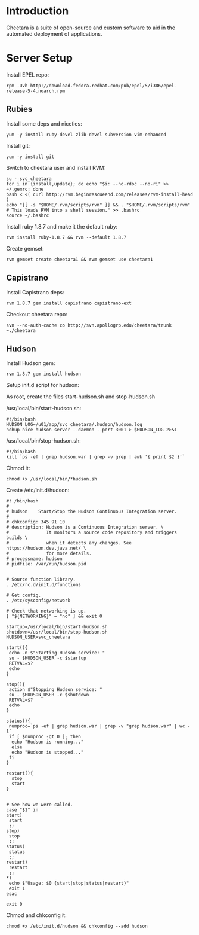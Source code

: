# Introduction #

Cheetara is a suite of open-source and custom software to aid in the automated deployment of applications.

# Server Setup #

Install EPEL repo:

`rpm -Uvh http://download.fedora.redhat.com/pub/epel/5/i386/epel-release-5-4.noarch.rpm`

## Rubies ##

Install some deps and niceties:

`yum -y install ruby-devel zlib-devel subversion vim-enhanced`


Install git:

`yum -y install git`


Switch to cheetara user and install RVM:

```
su - svc_cheetara
for i in {install,update}; do echo "$i: --no-rdoc --no-ri" >> ~/.gemrc; done
bash < <( curl http://rvm.beginrescueend.com/releases/rvm-install-head )
echo "[[ -s "$HOME/.rvm/scripts/rvm" ]] && . "$HOME/.rvm/scripts/rvm"  # This loads RVM into a shell session." >> .bashrc
source ~/.bashrc
```

Install ruby 1.8.7 and make it the default ruby:

`rvm install ruby-1.8.7 && rvm --default 1.8.7`

Create gemset:

`rvm gemset create cheetara1 && rvm gemset use cheetara1`

## Capistrano ##

Install Capistrano deps:

`rvm 1.8.7 gem install capistrano capistrano-ext`

Checkout cheetara repo:

`svn --no-auth-cache co http://svn.apollogrp.edu/cheetara/trunk ~./cheetara`


## Hudson ##

Install Hudson gem:

`rvm 1.8.7 gem install hudson`

Setup init.d script for hudson:

As root, create the files start-hudson.sh and stop-hudson.sh

/usr/local/bin/start-hudson.sh:
```
#!/bin/bash
HUDSON_LOG=/u01/app/svc_cheetara/.hudson/hudson.log
nohup nice hudson server --daemon --port 3001 > $HUDSON_LOG 2>&1
```

/usr/local/bin/stop-hudson.sh:
```
#!/bin/bash
kill `ps -ef | grep hudson.war | grep -v grep | awk '{ print $2 }'`
```

Chmod it:

`chmod +x /usr/local/bin/*hudson.sh`


Create /etc/init.d/hudson:

```
#! /bin/bash
#
# hudson	Start/Stop the Hudson Continuous Integration server.
#
# chkconfig: 345 91 10
# description: Hudson is a Continuous Integration server. \
#              It monitors a source code repository and triggers builds \
#              when it detects any changes. See https://hudson.dev.java.net/ \
#              for more details.
# processname: hudson
# pidfile: /var/run/hudson.pid


# Source function library.
. /etc/rc.d/init.d/functions

# Get config.
. /etc/sysconfig/network

# Check that networking is up.
[ "${NETWORKING}" = "no" ] && exit 0

startup=/usr/local/bin/start-hudson.sh
shutdown=/usr/local/bin/stop-hudson.sh
HUDSON_USER=svc_cheetara

start(){
 echo -n $"Starting Hudson service: "
 su - $HUDSON_USER -c $startup
 RETVAL=$?
 echo
}

stop(){
 action $"Stopping Hudson service: " 
 su - $HUDSON_USER -c $shutdown 
 RETVAL=$?
 echo
}

status(){
 numproc=`ps -ef | grep hudson.war | grep -v "grep hudson.war" | wc -l`
 if [ $numproc -gt 0 ]; then
  echo "Hudson is running..."
  else
  echo "Hudson is stopped..."
 fi
}

restart(){
  stop
  start
}


# See how we were called.
case "$1" in
start)
 start
 ;;
stop)
 stop
 ;;
status)
 status
 ;; 
restart)
 restart
 ;;
*)
 echo $"Usage: $0 {start|stop|status|restart}"
 exit 1
esac

exit 0
```

Chmod and chkconfig it:

`chmod +x /etc/init.d/hudson && chkconfig --add hudson`